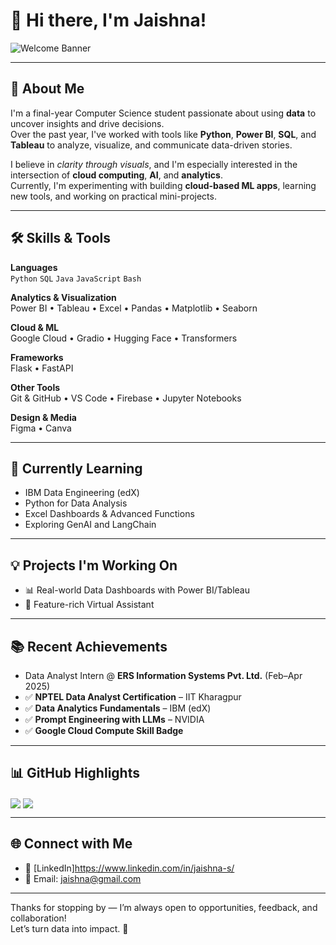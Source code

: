 # 👋 Hi there, I'm Jaishna!

![Welcome Banner](https://readme-typing-svg.herokuapp.com/?lines=Aspiring+Data+Analyst;CSE+Student+@+MVJCE;Cloud+%2B+ML+Explorer;Building+Projects+that+Make+Sense&center=true&width=450)

---

## 💼 About Me

I'm a final-year Computer Science student passionate about using **data** to uncover insights and drive decisions.  
Over the past year, I've worked with tools like **Python**, **Power BI**, **SQL**, and **Tableau** to analyze, visualize, and communicate data-driven stories.  

I believe in *clarity through visuals*, and I'm especially interested in the intersection of **cloud computing**, **AI**, and **analytics**.  
Currently, I'm experimenting with building **cloud-based ML apps**, learning new tools, and working on practical mini-projects.  

---

## 🛠️ Skills & Tools

**Languages**  
`Python` `SQL` `Java` `JavaScript` `Bash`

**Analytics & Visualization**  
Power BI • Tableau • Excel • Pandas • Matplotlib • Seaborn

**Cloud & ML**  
Google Cloud • Gradio • Hugging Face • Transformers

**Frameworks**  
Flask • FastAPI

**Other Tools**  
Git & GitHub • VS Code • Firebase • Jupyter Notebooks

**Design & Media**  
Figma • Canva

---

## 🌱 Currently Learning

- IBM Data Engineering (edX)  
- Python for Data Analysis
- Excel Dashboards & Advanced Functions   
- Exploring GenAI and LangChain  

---

## 💡 Projects I'm Working On

- 📊 Real-world Data Dashboards with Power BI/Tableau  
- 🤖 Feature-rich Virtual Assistant  

---

## 📚 Recent Achievements

- Data Analyst Intern @ **ERS Information Systems Pvt. Ltd.** (Feb–Apr 2025)  
- ✅ **NPTEL Data Analyst Certification** – IIT Kharagpur   
- ✅ **Data Analytics Fundamentals** – IBM (edX)   
- ✅ **Prompt Engineering with LLMs** – NVIDIA  
- ✅ **Google Cloud Compute Skill Badge**  

---

## 📊 GitHub Highlights

<img align="center" src="https://github-readme-stats.vercel.app/api?username=jaishnacodz&show_icons=true&theme=tokyonight" />  
<img align="center" src="https://github-readme-stats.vercel.app/api/top-langs/?username=jaishnacodz&layout=compact&theme=tokyonight" />

---

## 🌐 Connect with Me

- 💼 [LinkedIn]https://www.linkedin.com/in/jaishna-s/ 
- 📧 Email: jaishna@gmail.com

---

Thanks for stopping by — I’m always open to opportunities, feedback, and collaboration!  
Let’s turn data into impact. 🚀



<!--
**JaishnaCodz/JaishnaCodz** is a ✨ _special_ ✨ repository because its `README.md` (this file) appears on your GitHub profile.

Here are some ideas to get you started:

- 🔭 I’m currently working on ...
- 🌱 I’m currently learning ...
- 👯 I’m looking to collaborate on ...
- 🤔 I’m looking for help with ...
- 💬 Ask me about ...
- 📫 How to reach me: ...
- 😄 Pronouns: ...
- ⚡ Fun fact: ...
-->
